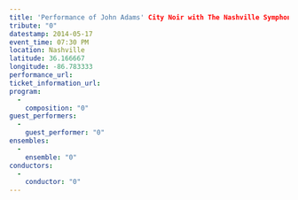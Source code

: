 ```yaml
---
title: 'Performance of John Adams' City Noir with The Nashville Symphony'
tribute: "0"
datestamp: 2014-05-17
event_time: 07:30 PM
location: Nashville
latitude: 36.166667
longitude: -86.783333
performance_url: 
ticket_information_url: 
program: 
  -
    composition: "0"
guest_performers: 
  -
    guest_performer: "0"
ensembles: 
  -
    ensemble: "0"
conductors: 
  -
    conductor: "0"
---
```

